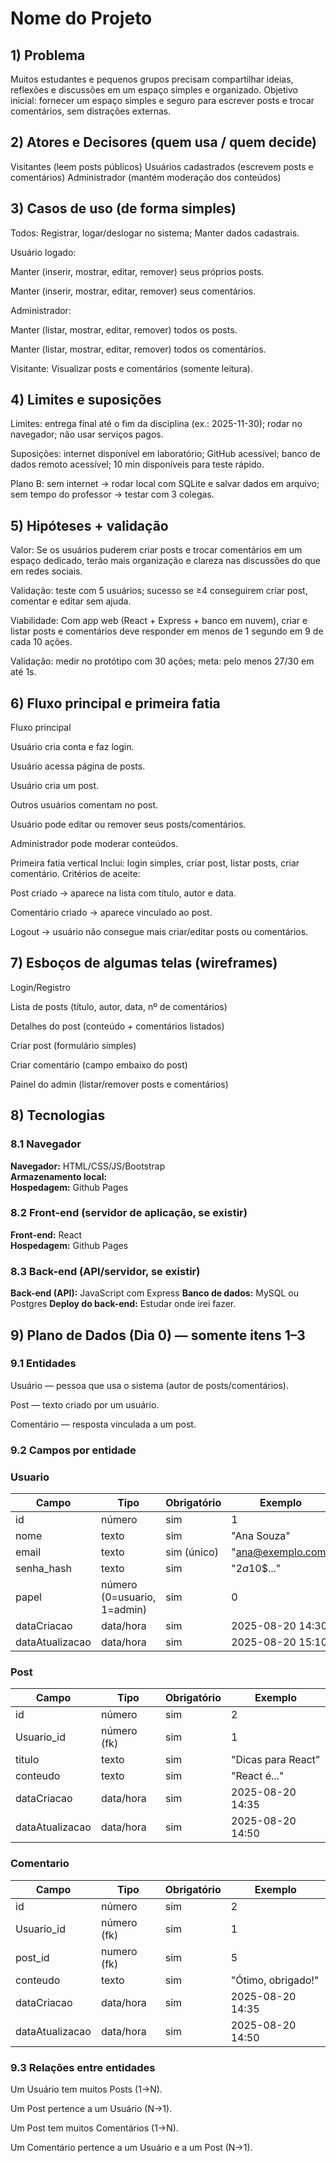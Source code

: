 # Nome do Projeto

## 1) Problema
Muitos estudantes e pequenos grupos precisam compartilhar ideias, reflexões e discussões em um espaço simples e organizado.
Objetivo inicial: fornecer um espaço simples e seguro para escrever posts e trocar comentários, sem distrações externas.

## 2) Atores e Decisores (quem usa / quem decide)
Visitantes (leem posts públicos)
Usuários cadastrados (escrevem posts e comentários)
Administrador (mantém moderação dos conteúdos)

## 3) Casos de uso (de forma simples)
Todos: Registrar, logar/deslogar no sistema; Manter dados cadastrais.

Usuário logado:

Manter (inserir, mostrar, editar, remover) seus próprios posts.

Manter (inserir, mostrar, editar, remover) seus comentários.

Administrador:

Manter (listar, mostrar, editar, remover) todos os posts.

Manter (listar, mostrar, editar, remover) todos os comentários.

Visitante: Visualizar posts e comentários (somente leitura).

## 4) Limites e suposições
Limites: entrega final até o fim da disciplina (ex.: 2025-11-30); rodar no navegador; não usar serviços pagos.

Suposições: internet disponível em laboratório; GitHub acessível; banco de dados remoto acessível; 10 min disponíveis para teste rápido.

Plano B: sem internet → rodar local com SQLite e salvar dados em arquivo; sem tempo do professor → testar com 3 colegas.

## 5) Hipóteses + validação
Valor: Se os usuários puderem criar posts e trocar comentários em um espaço dedicado, terão mais organização e clareza nas discussões do que em redes sociais.

Validação: teste com 5 usuários; sucesso se ≥4 conseguirem criar post, comentar e editar sem ajuda.

Viabilidade: Com app web (React + Express + banco em nuvem), criar e listar posts e comentários deve responder em menos de 1 segundo em 9 de cada 10 ações.

Validação: medir no protótipo com 30 ações; meta: pelo menos 27/30 em até 1s.

## 6) Fluxo principal e primeira fatia
Fluxo principal

Usuário cria conta e faz login.

Usuário acessa página de posts.

Usuário cria um post.

Outros usuários comentam no post.

Usuário pode editar ou remover seus posts/comentários.

Administrador pode moderar conteúdos.

Primeira fatia vertical
Inclui: login simples, criar post, listar posts, criar comentário.
Critérios de aceite:

Post criado → aparece na lista com título, autor e data.

Comentário criado → aparece vinculado ao post.

Logout → usuário não consegue mais criar/editar posts ou comentários.

## 7) Esboços de algumas telas (wireframes)
Login/Registro

Lista de posts (título, autor, data, nº de comentários)

Detalhes do post (conteúdo + comentários listados)

Criar post (formulário simples)

Criar comentário (campo embaixo do post)

Painel do admin (listar/remover posts e comentários)

## 8) Tecnologias

### 8.1 Navegador
**Navegador:** HTML/CSS/JS/Bootstrap  
**Armazenamento local:**   
**Hospedagem:** Github Pages

### 8.2 Front-end (servidor de aplicação, se existir)
**Front-end:** React  
**Hospedagem:** Github Pages

### 8.3 Back-end (API/servidor, se existir)
**Back-end (API):** JavaScript com Express 
**Banco de dados:** MySQL ou Postgres
**Deploy do back-end:** Estudar onde irei fazer.

## 9) Plano de Dados (Dia 0) — somente itens 1–3
<!-- Defina só o essencial para criar o banco depois. -->

### 9.1 Entidades
Usuário — pessoa que usa o sistema (autor de posts/comentários).

Post — texto criado por um usuário.

Comentário — resposta vinculada a um post.

### 9.2 Campos por entidade

### Usuario
| Campo           | Tipo                          | Obrigatório | Exemplo            |
|-----------------|-------------------------------|-------------|--------------------|
| id              | número                        | sim         | 1                  |
| nome            | texto                         | sim         | "Ana Souza"        |
| email           | texto                         | sim (único) | "ana@exemplo.com"  |
| senha_hash      | texto                         | sim         | "$2a$10$..."       |
| papel           | número (0=usuario, 1=admin)   | sim         | 0                  |
| dataCriacao     | data/hora                     | sim         | 2025-08-20 14:30   |
| dataAtualizacao | data/hora                     | sim         | 2025-08-20 15:10   |

### Post
| Campo           | Tipo               | Obrigatório | Exemplo                 |
|-----------------|--------------------|-------------|-------------------------|
| id              | número             | sim         | 2                       |
| Usuario_id      | número (fk)        | sim         | 1                       |
| titulo          | texto              | sim         | "Dicas para React"      |
| conteudo        | texto              | sim         | "React é..."            |
| dataCriacao     | data/hora          | sim         | 2025-08-20 14:35        |
| dataAtualizacao | data/hora          | sim         | 2025-08-20 14:50        |

### Comentario
| Campo           | Tipo               | Obrigatório | Exemplo                 |
|-----------------|--------------------|-------------|-------------------------|
| id              | número             | sim         | 2                       |
| Usuario_id      | número (fk)        | sim         | 1                       |
| post_id         | numero (fk)        | sim         | 5                       |
| conteudo        | texto              | sim         | "Ótimo, obrigado!"      |
| dataCriacao     | data/hora          | sim         | 2025-08-20 14:35        |
| dataAtualizacao | data/hora          | sim         | 2025-08-20 14:50        |

### 9.3 Relações entre entidades
Um Usuário tem muitos Posts (1→N).

Um Post pertence a um Usuário (N→1).

Um Post tem muitos Comentários (1→N).

Um Comentário pertence a um Usuário e a um Post (N→1).